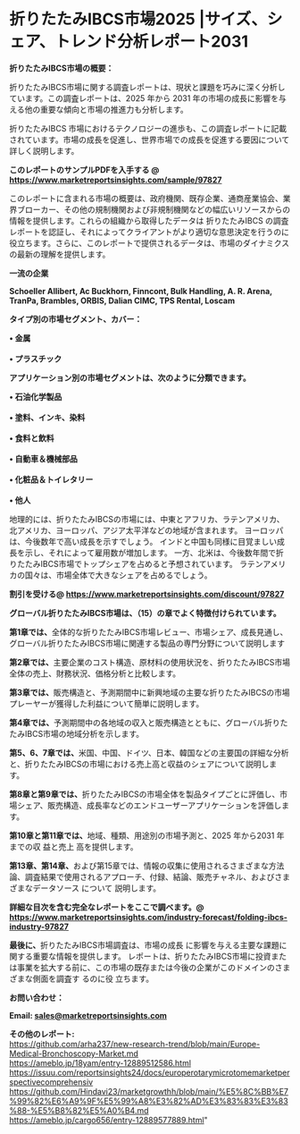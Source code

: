 # 折りたたみIBCS市場2025 |サイズ、シェア、トレンド分析レポート2031

<strong><b>折りたたみIBCS市場の概要：</b></strong>

折りたたみIBCS市場に関する調査レポートは、現状と課題を巧みに深く分析しています。この調査レポートは、2025 年から 2031 年の市場の成長に影響を与える他の重要な傾向と市場の推進力も分析します。

折りたたみIBCS 市場におけるテクノロジーの進歩も、この調査レポートに記載されています。市場の成長を促進し、世界市場での成長を促進する要因について詳しく説明します。

<strong>このレポートのサンプルPDFを入手する @ <a href=https://www.marketreportsinsights.com/sample/97827>https://www.marketreportsinsights.com/sample/97827</a></strong>

このレポートに含まれる市場の概要は、政府機関、既存企業、通商産業協会、業界ブローカー、その他の規制機関および非規制機関などの幅広いリソースからの情報を提供します。これらの組織から取得したデータは 折りたたみIBCS の調査レポートを認証し、それによってクライアントがより適切な意思決定を行うのに役立ちます。さらに、このレポートで提供されるデータは、市場のダイナミクスの最新の理解を提供します。

<strong>一流の企業</strong>

<strong><b>Schoeller Allibert, Ac Buckhorn, Finncont, Bulk Handling, A. R. Arena, TranPa, Brambles, ORBIS, Dalian CIMC, TPS Rental, Loscam</b></strong>

<strong><b>タイプ別の市場セグメント、カバー：</b></strong>

<strong>• 金属<br><br>• プラスチック</strong>

<strong><b>アプリケーション別の市場セグメントは、次のように分類できます。</b></strong>

<strong>• 石油化学製品<br><br>• 塗料、インキ、染料<br><br>• 食料と飲料<br><br>• 自動車＆機械部品<br><br>• 化粧品＆トイレタリー<br><br>• 他人</strong>

 地理的には、折りたたみIBCSの市場には、中東とアフリカ、ラテンアメリカ、北アメリカ、ヨーロッパ、アジア太平洋などの地域が含まれます。 ヨーロッパは、今後数年で高い成長を示すでしょう。 インドと中国も同様に目覚ましい成長を示し、それによって雇用数が増加します。 一方、北米は、今後数年間で折りたたみIBCS市場でトップシェアを占めると予想されています。 ラテンアメリカの国々は、市場全体で大きなシェアを占めるでしょう。

<strong>割引を受ける@ <a href=https://www.marketreportsinsights.com/discount/97827>https://www.marketreportsinsights.com/discount/97827</a></strong>

<strong><b>グローバル折りたたみIBCS市場は、（15）の章でよく特徴付けられています。</b></strong>

<strong><b>第</b></strong><strong><b>1章では、</b></strong>全体的な折りたたみIBCS市場レビュー、市場シェア、成長見通し、グローバル折りたたみIBCS市場に関連する製品の専門分野について説明します

<strong><b>第2章では、</b></strong>主要企業のコスト構造、原材料の使用状況を、折りたたみIBCS市場全体の売上、財務状況、価格分析と比較します。

<strong><b>第3章では、</b></strong>販売構造と、予測期間中に新興地域の主要な折りたたみIBCSの市場プレーヤーが獲得した利益について簡単に説明します。

<strong><b>第4章では、</b></strong>予測期間中の各地域の収入と販売構造とともに、グローバル折りたたみIBCS市場の地域分析を示します。

<strong><b>第5、6、7章では、</b></strong>米国、中国、ドイツ、日本、韓国などの主要国の詳細な分析と、折りたたみIBCSの市場における売上高と収益のシェアについて説明します。

<strong><b>第8章と第9章では、</b></strong>折りたたみIBCSの市場全体を製品タイプごとに評価し、市場シェア、販売構造、成長率などのエンドユーザーアプリケーションを評価します。

<strong><b>第10章と第11章では、</b></strong>地域、種類、用途別の市場予測と、2025 年から2031 年までの収 益と売上 高を提供します。

<strong><b>第13章、第14章、</b></strong>および第15章では、情報の収集に使用されるさまざまな方法論、調査結果で使用されるアプローチ、付録、結論、販売チャネル、およびさまざまなデータソース について 説明します。

<strong>詳細な目次を含む完全なレポートをここで調べます。@ <a href=https://www.marketreportsinsights.com/industry-forecast/folding-ibcs-industry-97827>https://www.marketreportsinsights.com/industry-forecast/folding-ibcs-industry-97827</a></strong>

<strong><b>最後に、</b></strong>折りたたみIBCS市場調査は、市場の成長 に影響を</a>与える主要な課題に関する重要な情報を提供します。 レポートは、折りたたみIBCS市場に投資または事業を拡大する前に、この市場の既存または今後の企業がこのドメインのさまざまな側面を調査す るのに役 立ちます。

<strong><b>お問い合わせ：</b></strong>

<strong>Email: </strong><a href=mailto:sales@marketreportsinsights.com><strong>sales@marketreportsinsights.com</strong></a>

<strong>その他のレポート:</strong>
<br>
<a href=https://github.com/arha237/new-research-trend/blob/main/Europe-Medical-Bronchoscopy-Market.md>https://github.com/arha237/new-research-trend/blob/main/Europe-Medical-Bronchoscopy-Market.md</a>
<br>
<a href=https://ameblo.jp/18yam/entry-12889512586.html>https://ameblo.jp/18yam/entry-12889512586.html</a>
<br>
<a href=https://issuu.com/reportsinsights24/docs/europerotarymicrotomemarketperspectivecomprehensiv>https://issuu.com/reportsinsights24/docs/europerotarymicrotomemarketperspectivecomprehensiv</a>
<br>
<a href=https://github.com/Hindavi23/marketgrowthh/blob/main/%E5%8C%BB%E7%99%82%E6%A9%9F%E5%99%A8%E3%82%AD%E3%83%83%E3%83%88-%E5%B8%82%E5%A0%B4.md>https://github.com/Hindavi23/marketgrowthh/blob/main/%E5%8C%BB%E7%99%82%E6%A9%9F%E5%99%A8%E3%82%AD%E3%83%83%E3%83%88-%E5%B8%82%E5%A0%B4.md</a>
<br>
<a href=https://ameblo.jp/cargo656/entry-12889577889.html>https://ameblo.jp/cargo656/entry-12889577889.html</a>"
